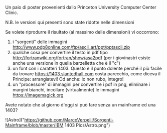 Un paio di poster provenienti dallo Princeton University Computer Center Clinic.

N.B. le versioni qui presenti sono state ridotte nelle dimensioni

Se volete riprodurre il risultato (al massimo delle dimensioni) vi occorrono:
1) i "sorgenti" delle immagini http://www.pdp8online.com/ftp/ascii_art/ppt/pptascii.zip
2) qualche cosa per convertire il testo in pdf tipo http://fortranwiki.org/fortran/show/asa2pdf (per i giovinastri esiste anche una versione in quella barzelletta che è il "c")
3) un font con i caratteri 1403. Questo è il punto dolente perché il più facile da trovare https://1403.slantedhall.com costa parecchio, come diceva il Principe: arrangiatevi! Od anche: io non rubo, integro!
4) un "processore" di immagini per convertire i pdf in png, eliminare i margini bianchi, incollare (virtualmente) le immagini https://imagemagick.org

Avete notato che al giorno d'oggi si può fare senza un mainframe ed una 1403?

![Astro]("https://github.com/MarcoVerpelli/Sorgenti-Mainframe/blob/master/IBM 1403 Pics/Astro.png")
